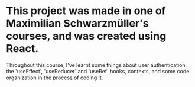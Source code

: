 # This project was made in one of Maximilian Schwarzmüller's courses, and was created using React.

Throughout this course, I've learnt some things about user authentication, the 'useEffect', 'useReducer' and 'useRef' hooks, contexts, and some code organization in the process of coding it.
